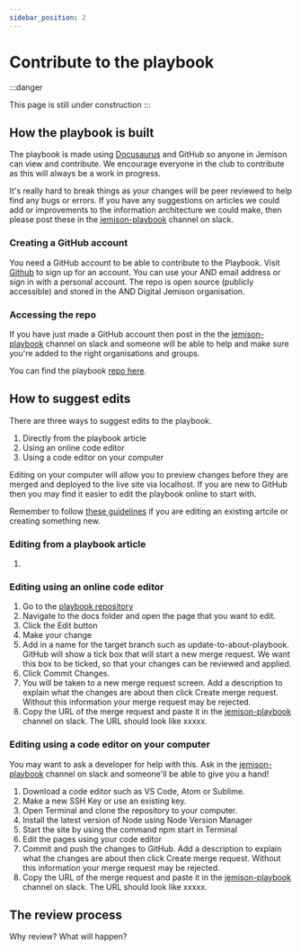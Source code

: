 ```yaml
---
sidebar_position: 2
---
```


# Contribute to the playbook

:::danger

This page is still under construction
:::

## How the playbook is built
The playbook is made using [Docusaurus](https://docusaurus.io/) and GitHub so anyone in Jemison can view and contribute. We encourage everyone in the club to contribute as this will always be a work in progress.

It's really hard to break things as your changes will be peer reviewed to help find any bugs or errors. If you have any suggestions on articles we could add or improvements to the information architecture we could make, then please post these in the [jemison-playbook](https://and-jemison.slack.com/archives/C02CEJ7JP40) channel on slack.

### Creating a GitHub account
You need a GitHub account to be able to contribute to the Playbook. Visit [Github](https://github.com/) to sign up for an account. You can use your AND email address or sign in with a personal account. The repo is open source (publicly accessible) and stored in the AND Digital Jemison organisation.

### Accessing the repo
If you have just made a GitHub account then post in the the [jemison-playbook](https://and-jemison.slack.com/archives/C02CEJ7JP40) channel on slack and someone will be able to help and make sure you're added to the right organisations and groups.

You can find the playbook [repo here](https://github.com/AND-Digital-Jemison/jemison-playbook).

## How to suggest edits
There are three ways to suggest edits to the playbook.

1. Directly from the playbook article
2. Using an online code editor
3. Using a code editor on your computer

Editing on your computer will allow you to preview changes before they are merged and deployed to the live site via localhost. If you are new to GitHub then you may find it easier to edit the playbook online to start with.

Remember to follow [these guidelines](https://jemison-playbook.netlify.app/#guidelines-for-articles) if you are editing an existing artcile or creating something new.

### Editing from a playbook article
1. 


### Editing using an online code editor
1. Go to the [playbook repository](https://github.com/AND-Digital-Jemison/jemison-playbook)
2. Navigate to the docs folder and open the page that you want to edit.
3. Click the Edit button
4. Make your change
5. Add in a name for the target branch such as update-to-about-playbook. GitHub will show a tick box that will start a new merge request. We want this box to be ticked, so that your changes can be reviewed and applied.
6. Click Commit Changes.
7. You will be taken to a new merge request screen. Add a description to explain what the changes are about then click Create merge request. Without this information your merge request may be rejected.
8. Copy the URL of the merge request and paste it in the [jemison-playbook](https://and-jemison.slack.com/archives/C02CEJ7JP40) channel on slack. The URL should look like xxxxx.


### Editing using a code editor on your computer
You may want to ask a developer for help with this. Ask in the [jemison-playbook](https://and-jemison.slack.com/archives/C02CEJ7JP40) channel on slack and someone'll be able to give you a hand!

1. Download a code editor such as VS Code, Atom or Sublime.
2. Make a new SSH Key or use an existing key.
3. Open Terminal and clone the repository to your computer.
4. Install the latest version of Node using Node Version Manager
5. Start the site by using the command npm start in Terminal
6. Edit the pages using your code editor
7. Commit and push the changes to GitHub. Add a description to explain what the changes are about then click Create merge request. Without this information your merge request may be rejected.
8. Copy the URL of the merge request and paste it in the [jemison-playbook](https://and-jemison.slack.com/archives/C02CEJ7JP40) channel on slack. The URL should look like xxxxx.

## The review process
Why review?
What will happen?
